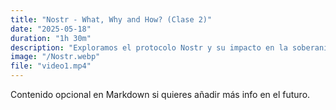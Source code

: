 ```yaml
---
title: "Nostr - What, Why and How? (Clase 2)"
date: "2025-05-18"
duration: "1h 30m"
description: "Exploramos el protocolo Nostr y su impacto en la soberanía digital."
image: "/Nostr.webp"
file: "video1.mp4"
---
```


Contenido opcional en Markdown si quieres añadir más info en el futuro.
